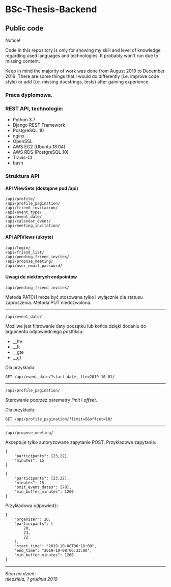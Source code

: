 # BSc-Thesis-Backend
## Public code
Notice!

Code in this repository is only for showing my skill and level of knowledge regarding used languages and technologies. It probably won't run due to missing content.  

Keep in mind the majority of work was done from August 2019 to December 2019. There are some things that I would do differently (i.e. improve code style) or add (i.e. missing docstrings, tests) after gaining experience. 
### Praca dyplomowa.  

  
### REST API, technologie:  
 * Python 3.7
 * Django REST Framework
 * PostgreSQL 10
 * nginx
 * OpenSSL
 * AWS EC2 (Ubuntu 18.04)
 * AWS RDS (PostgreSQL 10)
 * Travis-CI
 * bash

### Struktura API
#### API ViewSets (dostępne pod /api)
```
/api/profile/
/api/profile_pagination/
/api/friend_invitation/
/api/event_type/
/api/event_date/
/api/calendar_event/
/api/meeting_invitation/
```
#### API APIViews (ukryte)
```
/api/login/
/api/friend_list/
/api/pending_friend_invites/
/api/propose_meeting/
/api/user_email_password/
```

#### Uwagi do niektórych endpointów
```
/api/pending_friend_invites/
```
Metoda PATCH może być stosowana tylko i wyłącznie dla statusu zaproszenia. Metoda PUT niedozwolona.
<hr>  
  
```
/api/event_date/
```
Możliwe jest filtrowanie daty początku lub końca dzięki dodaniu do argumentu odpowiedniego postfiksu:
* __lte
* __lt
* __gte
* __gt  
  
Dla przykładu:  
```
GET /api/event_date/?start_date__lte=2019-10-01/
```  
  
<hr>  
  
```
/api/profile_pagination/
```
Sterowanie poprzez paremetry *limit* i *offset*.

Dla przykładu:
```
GET /api/profile_pagination/?limit=5&offset=10/
```
<hr>  

```
/api/propose_meeting/
```  
Akceptuje tylko autoryzowane zapytanie POST.
Przykładowe zapytania: 
```
{
	"participants": [23,22],
	"minutes": 15
}
```  
```
{
	"participants": [23,22],
	"minutes": 15,
	"omit_event_dates": [78],
	"min_buffer_minutes": 1200
}
```  
Przykładowa odpowiedź:  
```
{
    "organizer": 20,
    "participants": [
        20,
        23,
        22
    ],
    "start_time": "2019-10-08T06:18:00",
    "end_time": "2019-10-08T06:33:00",
    "min_buffer_minutes": 1200
}
```
<hr>  

*Stan na dzień:  
 niedziela, 1 grudnia 2019*
